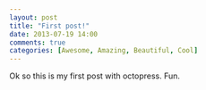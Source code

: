 ```yaml
---
layout: post
title: "First post!"
date: 2013-07-19 14:00
comments: true
categories: [Awesome, Amazing, Beautiful, Cool]
---
```


Ok so this is my first post with octopress. Fun.
